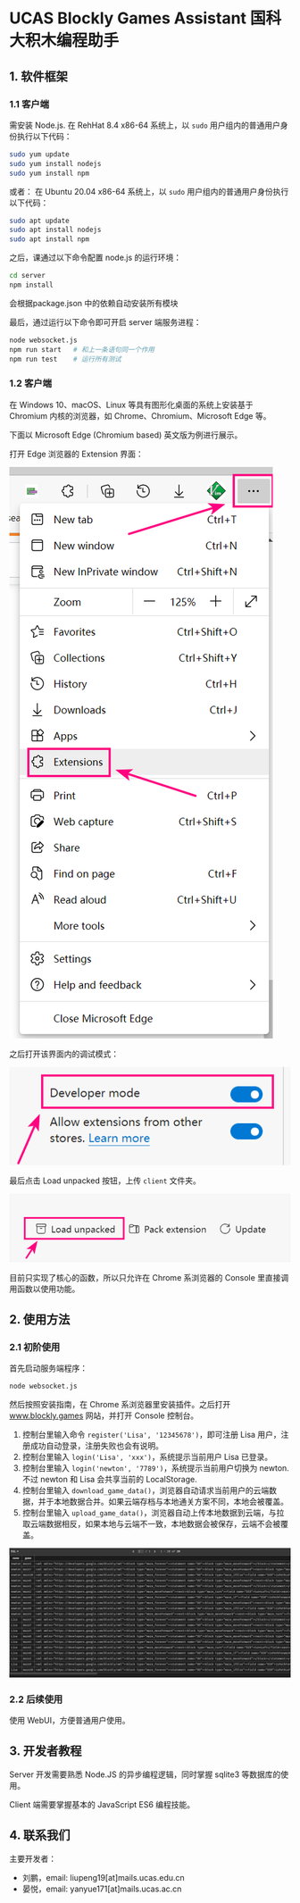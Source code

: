 # UCAS Blockly Games Assistant 国科大积木编程助手

## 1. 软件框架

### 1.1 客户端

需安装 Node.js. 在 RehHat 8.4 x86-64 系统上，以 `sudo` 用户组内的普通用户身份执行以下代码：

``` zsh
sudo yum update
sudo yum install nodejs
sudo yum install npm
```

或者： 在 Ubuntu 20.04 x86-64 系统上，以 `sudo` 用户组内的普通用户身份执行以下代码：

``` zsh
sudo apt update
sudo apt install nodejs
sudo apt install npm
```

之后，课通过以下命令配置 node.js 的运行环境：

``` zsh
cd server
npm install
```

会根据package.json 中的依赖自动安装所有模块

最后，通过运行以下命令即可开启 server 端服务进程：

``` zsh
node websocket.js
npm run start   # 和上一条语句同一个作用
npm run test    # 运行所有测试
```

### 1.2 客户端

在 Windows 10、macOS、Linux 等具有图形化桌面的系统上安装基于 Chromium 内核的浏览器，如 Chrome、Chromium、Microsoft Edge 等。

下面以 Microsoft Edge (Chromium based) 英文版为例进行展示。

打开 Edge 浏览器的 Extension 界面：

![a](images/open-chrome-extension.png)

之后打开该界面内的调试模式：

![b](images/open-developer-mode.png)

最后点击 Load unpacked 按钮，上传 `client` 文件夹。

![c](images/upload-unpacked-extension.png)

目前只实现了核心的函数，所以只允许在 Chrome 系浏览器的 Console 里直接调用函数以使用功能。

## 2. 使用方法

### 2.1 初阶使用

首先启动服务端程序：

``` zsh
node websocket.js
```

然后按照安装指南，在 Chrome 系浏览器里安装插件。之后打开 www.blockly.games 网站，并打开 Console 控制台。

1. 控制台里输入命令 `register('Lisa', '12345678')`，即可注册 Lisa 用户，注册成功自动登录，注册失败也会有说明。
2. 控制台里输入 `login('Lisa', 'xxx')`，系统提示当前用户 Lisa 已登录。
3. 控制台里输入 `login('newton', '7789')`，系统提示当前用户切换为 newton. 不过 newton 和 Lisa 会共享当前的 LocalStorage.
4. 控制台里输入 `download_game_data()`，浏览器自动请求当前用户的云端数据，并于本地数据合并。如果云端存档与本地通关方案不同，本地会被覆盖。
5. 控制台里输入 `upload_game_data()`，浏览器自动上传本地数据到云端，与拉取云端数据相反，如果本地与云端不一致，本地数据会被保存，云端不会被覆盖。

![DB](images/sqlite3_game_data.png)

### 2.2 后续使用

使用 WebUI，方便普通用户使用。

## 3. 开发者教程

Server 开发需要熟悉 Node.JS 的异步编程逻辑，同时掌握 sqlite3 等数据库的使用。

Client 端需要掌握基本的 JavaScript ES6 编程技能。

## 4. 联系我们

主要开发者：

- 刘鹏，email: liupeng19[at]mails.ucas.edu.cn
- 晏悦，email: yanyue171[at]mails.ucas.ac.cn
